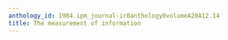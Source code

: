 ```yaml
---
anthology_id: 1984.ipm_journal-ir0anthology0volumeA20A12.14
title: The measurement of information
---
```


